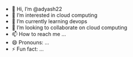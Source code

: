 - 👋 Hi, I’m @adyash22
- 👀 I’m interested in cloud computing
- 🌱 I’m currently learning devops
- 💞️ I’m looking to collaborate on cloud computing
- 📫 How to reach me ...
- 😄 Pronouns: ...
- ⚡ Fun fact: ...

<!---
adyash22/adyash22 is a ✨ special ✨ repository because its `README.md` (this file) appears on your GitHub profile.
You can click the Preview link to take a look at your changes.
--->
